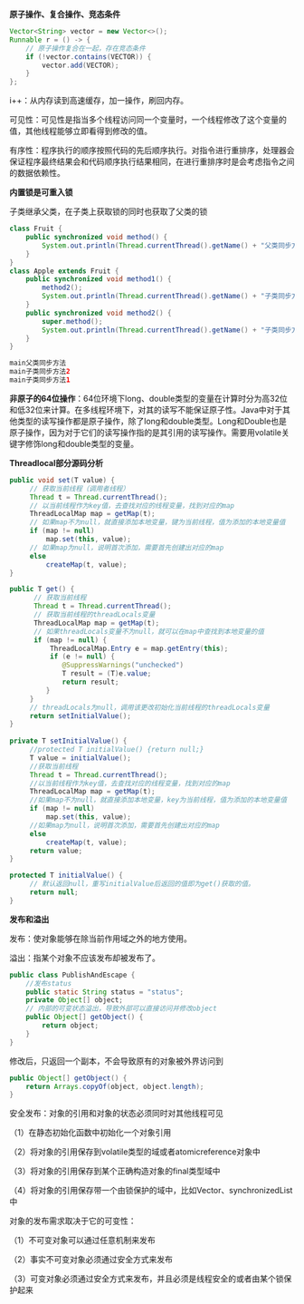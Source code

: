 **原子操作、复合操作、竞态条件**

```java
Vector<String> vector = new Vector<>();
Runnable r = () -> {
    // 原子操作复合在一起，存在竞态条件
	if (!vector.contains(VECTOR)) {
		vector.add(VECTOR);
	}
};
```

i++：从内存读到高速缓存，加一操作，刷回内存。

可见性：可见性是指当多个线程访问同一个变量时，一个线程修改了这个变量的值，其他线程能够立即看得到修改的值。

有序性：程序执行的顺序按照代码的先后顺序执行。对指令进行重排序，处理器会保证程序最终结果会和代码顺序执行结果相同，在进行重排序时是会考虑指令之间的数据依赖性。

**内置锁是可重入锁**

子类继承父类，在子类上获取锁的同时也获取了父类的锁

```java
class Fruit {
	public synchronized void method() {
		System.out.println(Thread.currentThread().getName() + "父类同步方法");
	}
}
class Apple extends Fruit {
	public synchronized void method1() {
		method2();
		System.out.println(Thread.currentThread().getName() + "子类同步方法1");
	}
	public synchronized void method2() {
		super.method();
		System.out.println(Thread.currentThread().getName() + "子类同步方法2");
	}
}

main父类同步方法
main子类同步方法2
main子类同步方法1
```



**非原子的64位操作**：64位环境下long、double类型的变量在计算时分为高32位和低32位来计算。在多线程环境下，对其的读写不能保证原子性。Java中对于其他类型的读写操作都是原子操作，除了long和double类型。Long和Double也是原子操作，因为对于它们的读写操作指的是其引用的读写操作。需要用volatile关键字修饰long和double类型的变量。



**Threadlocal部分源码分析**

```java
public void set(T value) {
     // 获取当前线程（调用者线程）
     Thread t = Thread.currentThread();
     // 以当前线程作为key值，去查找对应的线程变量，找到对应的map
     ThreadLocalMap map = getMap(t);
     // 如果map不为null，就直接添加本地变量，键为当前线程，值为添加的本地变量值
     if (map != null)
         map.set(this, value);
     // 如果map为null，说明首次添加，需要首先创建出对应的map
     else
         createMap(t, value);
}

public T get() {
      // 获取当前线程
      Thread t = Thread.currentThread();
      // 获取当前线程的threadLocals变量
      ThreadLocalMap map = getMap(t);
      // 如果threadLocals变量不为null，就可以在map中查找到本地变量的值
      if (map != null) {
          ThreadLocalMap.Entry e = map.getEntry(this);
          if (e != null) {
             @SuppressWarnings("unchecked")
             T result = (T)e.value;
             return result;
         }
     }
     // threadLocals为null，调用该更改初始化当前线程的threadLocals变量
     return setInitialValue();
}
 
private T setInitialValue() {
     //protected T initialValue() {return null;}
     T value = initialValue();
     //获取当前线程
     Thread t = Thread.currentThread();
     //以当前线程作为key值，去查找对应的线程变量，找到对应的map
     ThreadLocalMap map = getMap(t);
     //如果map不为null，就直接添加本地变量，key为当前线程，值为添加的本地变量值
     if (map != null)
         map.set(this, value);
     //如果map为null，说明首次添加，需要首先创建出对应的map
     else
         createMap(t, value);
     return value;
}

protected T initialValue() {
     // 默认返回null，重写initialValue后返回的值即为get()获取的值。
     return null;
}
```



**发布和溢出**

发布：使对象能够在除当前作用域之外的地方使用。

溢出：指某个对象不应该发布却被发布了。

```java
public class PublishAndEscape {
	//发布status
	public static String status = "status";
	private Object[] object;
	// 内部的可变状态溢出，导致外部可以直接访问并修改object
	public Object[] getObject() {
		return object;
	}
}
```

修改后，只返回一个副本，不会导致原有的对象被外界访问到

```java
public Object[] getObject() {
	return Arrays.copyOf(object, object.length);
}
```



安全发布：对象的引用和对象的状态必须同时对其他线程可见

（1）在静态初始化函数中初始化一个对象引用

（2）将对象的引用保存到volatile类型的域或者atomicreference对象中

（3）将对象的引用保存到某个正确构造对象的final类型域中

（4）将对象的引用保存带一个由锁保护的域中，比如Vector、synchronizedList中



对象的发布需求取决于它的可变性：

（1）不可变对象可以通过任意机制来发布

（2）事实不可变对象必须通过安全方式来发布

（3）可变对象必须通过安全方式来发布，并且必须是线程安全的或者由某个锁保护起来
